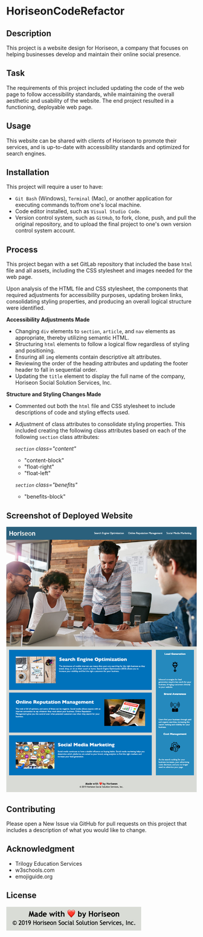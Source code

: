 # HoriseonCodeRefactor

## Description

This project is a website design for Horiseon, a company that focuses on helping businesses develop and maintain their online social presence.

## Task

The requirements of this project included updating the code of the web page to follow accessibility standards, while maintaining the overall aesthetic and usability of the website.  The end project resulted in a functioning, deployable web page.

## Usage

This website can be shared with clients of Horiseon to promote their services, and is up-to-date with accessibility standards and optimized for search engines.

## Installation

This project will require a user to have:
* `Git Bash` (Windows), `Terminal` (Mac), or another application for executing commands to/from one's local machine.
* Code editor installed, such as `Visual Studio Code`.
* Version control system, such as `GitHub`, to fork, clone, push, and pull the original repository, and to upload the final project to one's own version control system account.

## Process

This project began with a set GitLab repository that included the base `html` file and all assets, including the CSS stylesheet and images needed for the web page.

Upon analysis of the HTML file and CSS stylesheet, the components that required adjustments for accessibility purposes, updating broken links, consolidating styling properties, and producing an overall logical structure were identified.

**Accessibility Adjustments Made**

* Changing `div` elements to `section`, `article`, and `nav` elements as appropriate, thereby utilizing semantic HTML.
* Structuring `html` elements to follow a logical flow regardless of styling and positioning.
* Ensuring all `img` elements contain descriptive alt attributes.
* Reviewing the order of the heading attributes and updating the footer header to fall in sequential order.
* Updating the `title` element to display the full name of the company, Horiseon Social Solution Services, Inc.

**Structure and Styling Changes Made**

* Commented out both the `html` file and CSS stylesheet to include descriptions of code and styling effects used.
* Adjustment of class attributes to consolidate styling properties.  This included creating the following class attributes based on each of the following `section` class attributes:

    *`section` class="content"*
    - "content-block"
    - "float-right"
    - "float-left"
    
    *`section` class="benefits"*
    - "benefits-block"

## Screenshot of Deployed Website

![Horiseon Website Deployment](Screenshot_Horiseon.jpg)

## Contributing

Please open a New Issue via GitHub for pull requests on this project that includes a description of what you would like to change.

## Acknowledgment

* Trilogy Education Services
* w3schools.com
* emojiguide.org

## License

![Website License](License.png)